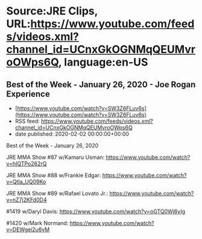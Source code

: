 # Source:JRE Clips, URL:https://www.youtube.com/feeds/videos.xml?channel_id=UCnxGkOGNMqQEUMvroOWps6Q, language:en-US

## Best of the Week - January 26, 2020 - Joe Rogan Experience
 - [https://www.youtube.com/watch?v=SW3Z6FLuv6s](https://www.youtube.com/watch?v=SW3Z6FLuv6s)
 - RSS feed: https://www.youtube.com/feeds/videos.xml?channel_id=UCnxGkOGNMqQEUMvroOWps6Q
 - date published: 2020-02-02 00:00:00+00:00

Best of the Week - January 26, 2020 

JRE MMA Show #87 w/Kamaru Usman:
https://www.youtube.com/watch?v=hIQTPo262rQ

JRE MMA Show #88 w/Frankie Edgar:
https://www.youtube.com/watch?v=QtIa_UQ09Ko

JRE MMA Show #89 w/Rafael Lovato Jr.:
https://www.youtube.com/watch?v=nZ7j2KFd0D4

#1419 w/Daryl Davis:
https://www.youtube.com/watch?v=oGTQ0Wj6yIg

#1420 w/Mark Normand:
https://www.youtube.com/watch?v=DEWgei2u6vM

